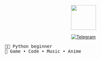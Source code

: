 <div id="main" align="center">
  <img src="https://static.vecteezy.com/system/resources/previews/005/559/915/original/cute-penguin-waving-hand-cartoon-icon-illustration-animal-icon-concept-isolated-premium-flat-cartoon-style-vector.jpg" width="80">

  <a href="https://t.me/cllesm" target="_blank"><img src="https://img.shields.io/badge/Telegram-blue?style=for-the-badge&logo=telegram&logoColor=white" alt="Telegram"/></a>
</div>

<pre>
👨‍💻 Python beginner
💝 Game • Code • Music • Anime
</pre>

